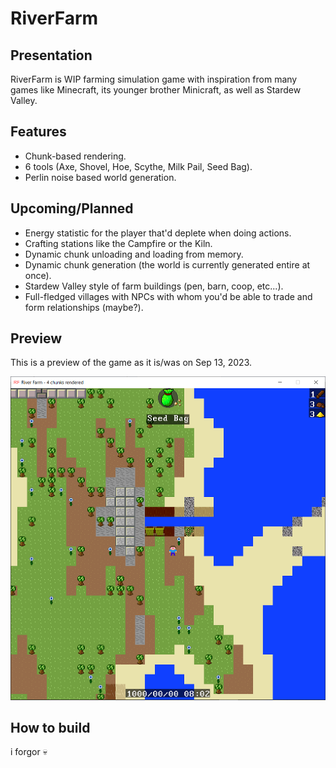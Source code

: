 ﻿# RiverFarm

## Presentation

RiverFarm is WIP farming simulation game with inspiration from many games like Minecraft, its younger brother Minicraft, as well as Stardew Valley.

## Features

 * Chunk-based rendering.
 * 6 tools (Axe, Shovel, Hoe, Scythe, Milk Pail, Seed Bag).
 * Perlin noise based world generation.

## Upcoming/Planned

 * Energy statistic for the player that'd deplete when doing actions.
 * Crafting stations like the Campfire or the Kiln.
 * Dynamic chunk unloading and loading from memory.
 * Dynamic chunk generation (the world is currently generated entire at once).
 * Stardew Valley style of farm buildings (pen, barn, coop, etc...).
 * Full-fledged villages with NPCs with whom you'd be able to trade and form relationships (maybe?).

## Preview

This is a preview of the game as it is/was on Sep 13, 2023.

![This is a preview img](preview.png)

## How to build

i forgor 💀
